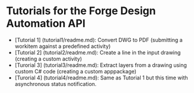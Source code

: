 # Tutorials for the Forge Design Automation API

+ [Tutorial 1] (tutorial1/readme.md): Convert DWG to PDF (submitting a workitem against a predefined activity)
+ [Tutorial 2] (tutorial2/readme.md): Create a line in the input drawing (creating a custom activity)
+ [Turorial 3] (tutorial3/readme.md): Extract layers from a drawing using custom C# code (creating a custom apppackage)
+ [Turorial 4] (tutorial4/readme.md): Same as Tutorial 1 but this time with asynchronous status notification.
